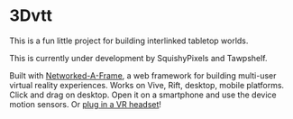 # 3Dvtt

This is a fun little project for building interlinked tabletop worlds. 

This is currently under development by SquishyPixels and Tawpshelf.

Built with [Networked-A-Frame](https://github.com/haydenjameslee/networked-aframe), a web framework for building multi-user virtual reality experiences. Works on Vive, Rift, desktop, mobile platforms.
Click and drag on desktop. Open it on a smartphone and use the device motion sensors. Or [plug in a VR headset](https://webvr.rocks)!

